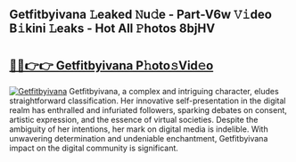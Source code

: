 ## Getfitbyivana 𝙻eaked 𝙽u𝚍e - Part-V6w 𝚅𝚒deo B𝚒kini 𝙻eaks - Hot All 𝙿hotos 8bjHV

# <h2><a href="http://ld0827g.urlbe.top/?page=Getfitbyivana">🔗🔗👉👉 Getfitbyivana P𝚑oto𝚜Vid𝚎o</a></h2>

[![Getfitbyivana](https://i.imgur.com/eBuTRDB.gif)](http://ld0827g.urlbe.top/?page=Getfitbyivana)
Getfitbyivana, a complex and intriguing character, eludes straightforward classification. Her innovative self-presentation in the digital realm has enthralled and infuriated followers, sparking debates on consent, artistic expression, and the essence of virtual societies. Despite the ambiguity of her intentions, her mark on digital media is indelible. With unwavering determination and undeniable enchantment, Getfitbyivana impact on the digital community is significant.
